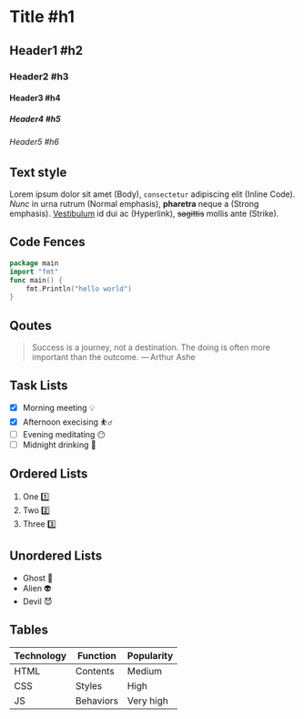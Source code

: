 # Title #h1

## Header1 #h2

### Header2 #h3

#### Header3 #h4

##### Header4 #h5

###### Header5 #h6

## Text style

Lorem ipsum dolor sit amet (Body), `consectetur` adipiscing elit (Inline Code). *Nunc* in urna rutrum (Normal emphasis), **pharetra** neque a (Strong emphasis). [Vestibulum](www.example.com) id dui ac (Hyperlink), ~~sagittis~~ mollis ante (Strike).

## Code Fences

```go
package main
import "fmt"
func main() {
    fmt.Println("hello world")
}
```

## Qoutes

> Success is a journey, not a destination. The doing is often more important than the outcome.												 — Arthur Ashe

## Task Lists

- [x] Morning meeting 💡
- [x] Afternoon execising ⛹️‍♂️
- [ ] Evening meditating 😶
- [ ] Midnight drinking 🍷

## Ordered Lists

1. One 1️⃣
2. Two 2️⃣
3. Three 3️⃣

## Unordered Lists

- Ghost 👻
- Alien 👽
- Devil 😈

## Tables

| Technology | Function  | Popularity |
| ---------- | --------- | ---------- |
| HTML       | Contents  | Medium     |
| CSS        | Styles    | High       |
| JS         | Behaviors | Very high  |

